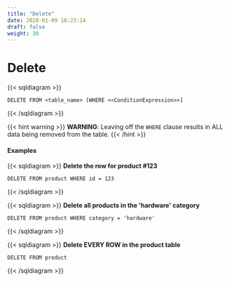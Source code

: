 ```yaml
---
title: "Delete"
date: 2020-01-09 16:23:14
draft: false
weight: 30
---
```


# Delete

{{< sqldiagram >}}
```mysql
DELETE FROM <table_name> [WHERE <<ConditionExpression>>]
```
{{< /sqldiagram >}}

{{< hint warning >}}
**WARNING**: Leaving off the `WHERE` clause results in ALL data being removed from the table.
{{< /hint >}}

#### Examples

{{< sqldiagram >}}
**Delete the row for product #123**

```mysql
DELETE FROM product WHERE id = 123
```
{{< /sqldiagram >}}

{{< sqldiagram >}}
**Delete all products in the 'hardware' category**

```mysql
DELETE FROM product WHERE category = 'hardware'
```
{{< /sqldiagram >}}

{{< sqldiagram >}}
**Delete EVERY ROW in the product table**

```mysql
DELETE FROM product
```
{{< /sqldiagram >}}